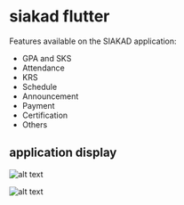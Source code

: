 # siakad flutter

Features available on the SIAKAD application:

- GPA and SKS
- Attendance
- KRS
- Schedule
- Announcement
- Payment
- Certification
- Others


## application display
![alt text](https://github.com/idrismaulana00/siakad-flutter/blob/main/assets/image/pc1.jpg?raw=true)

![alt text](https://github.com/idrismaulana00/siakad-flutter/blob/main/assets/image/pc2.jpg?raw=true)
